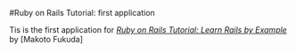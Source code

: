 #Ruby on Rails Tutorial: first application

Tis is the first application for 
[*Ruby on Rails Tutorial: Learn Rails by Example*](http://railstutorial.org/)
by [Makoto Fukuda]
